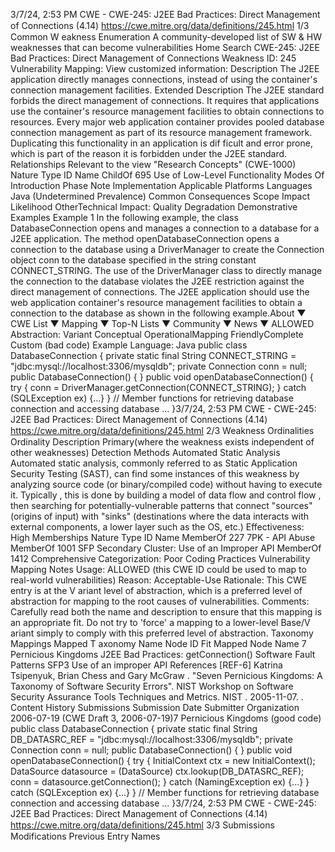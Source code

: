 3/7/24, 2:53 PM CWE - CWE-245: J2EE Bad Practices: Direct Management of Connections (4.14)
https://cwe.mitre.org/data/deﬁnitions/245.html 1/3
Common W eakness Enumeration
A community-developed list of SW & HW weaknesses that can become
vulnerabilities
Home Search
CWE-245: J2EE Bad Practices: Direct Management of Connections
Weakness ID: 245
Vulnerability Mapping: 
View customized information:
 Description
The J2EE application directly manages connections, instead of using the container's connection management facilities.
 Extended Description
The J2EE standard forbids the direct management of connections. It requires that applications use the container's resource
management facilities to obtain connections to resources. Every major web application container provides pooled database
connection management as part of its resource management framework. Duplicating this functionality in an application is dif ficult and
error prone, which is part of the reason it is forbidden under the J2EE standard.
 Relationships
 Relevant to the view "Research Concepts" (CWE-1000)
Nature Type ID Name
ChildOf 695 Use of Low-Level Functionality
 Modes Of Introduction
Phase Note
Implementation
 Applicable Platforms
Languages
Java (Undetermined Prevalence)
 Common Consequences
Scope Impact Likelihood
OtherTechnical Impact: Quality Degradation
 Demonstrative Examples
Example 1
In the following example, the class DatabaseConnection opens and manages a connection to a database for a J2EE application. The
method openDatabaseConnection opens a connection to the database using a DriverManager to create the Connection object conn
to the database specified in the string constant CONNECT\_STRING.
The use of the DriverManager class to directly manage the connection to the database violates the J2EE restriction against the direct
management of connections. The J2EE application should use the web application container's resource management facilities to
obtain a connection to the database as shown in the following example.About ▼ CWE List ▼ Mapping ▼ Top-N Lists ▼ Community ▼ News ▼
ALLOWED
Abstraction: Variant
Conceptual OperationalMapping
FriendlyComplete Custom
(bad code) Example Language: Java 
public class DatabaseConnection {
private static final String CONNECT\_STRING = "jdbc:mysql://localhost:3306/mysqldb";
private Connection conn = null;
public DatabaseConnection() {
}
public void openDatabaseConnection() {
try {
conn = DriverManager.getConnection(CONNECT\_STRING);
} catch (SQLException ex) {...}
}
// Member functions for retrieving database connection and accessing database
...
}3/7/24, 2:53 PM CWE - CWE-245: J2EE Bad Practices: Direct Management of Connections (4.14)
https://cwe.mitre.org/data/deﬁnitions/245.html 2/3
 Weakness Ordinalities
Ordinality Description
Primary(where the weakness exists independent of other weaknesses)
 Detection Methods
Automated Static Analysis
Automated static analysis, commonly referred to as Static Application Security Testing (SAST), can find some instances of this
weakness by analyzing source code (or binary/compiled code) without having to execute it. Typically , this is done by building a
model of data flow and control flow , then searching for potentially-vulnerable patterns that connect "sources" (origins of input)
with "sinks" (destinations where the data interacts with external components, a lower layer such as the OS, etc.)
Effectiveness: High
 Memberships
Nature Type ID Name
MemberOf 227 7PK - API Abuse
MemberOf 1001 SFP Secondary Cluster: Use of an Improper API
MemberOf 1412 Comprehensive Categorization: Poor Coding Practices
 Vulnerability Mapping Notes
Usage: ALLOWED (this CWE ID could be used to map to real-world vulnerabilities)
Reason: Acceptable-Use
Rationale:
This CWE entry is at the V ariant level of abstraction, which is a preferred level of abstraction for mapping to the root causes of
vulnerabilities.
Comments:
Carefully read both the name and description to ensure that this mapping is an appropriate fit. Do not try to 'force' a mapping to a
lower-level Base/V ariant simply to comply with this preferred level of abstraction.
 Taxonomy Mappings
Mapped T axonomy Name Node ID Fit Mapped Node Name
7 Pernicious Kingdoms J2EE Bad Practices: getConnection()
Software Fault Patterns SFP3 Use of an improper API
 References
[REF-6] Katrina Tsipenyuk, Brian Chess and Gary McGraw . "Seven Pernicious Kingdoms: A Taxonomy of Software Security
Errors". NIST Workshop on Software Security Assurance Tools Techniques and Metrics. NIST . 2005-11-07.
.
 Content History
 Submissions
Submission Date Submitter Organization
2006-07-19
(CWE Draft 3, 2006-07-19)7 Pernicious Kingdoms
(good code) 
public class DatabaseConnection {
private static final String DB\_DATASRC\_REF = "jdbc:mysql://localhost:3306/mysqldb";
private Connection conn = null;
public DatabaseConnection() {
}
public void openDatabaseConnection() {
try {
InitialContext ctx = new InitialContext();
DataSource datasource = (DataSource) ctx.lookup(DB\_DATASRC\_REF);
conn = datasource.getConnection();
} catch (NamingException ex) {...}
} catch (SQLException ex) {...}
}
// Member functions for retrieving database connection and accessing database
...
}3/7/24, 2:53 PM CWE - CWE-245: J2EE Bad Practices: Direct Management of Connections (4.14)
https://cwe.mitre.org/data/deﬁnitions/245.html 3/3
 Submissions
 Modifications
 Previous Entry Names